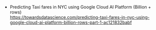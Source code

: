 - Predicting Taxi fares in NYC using Google Cloud AI Platform (Billion + rows)
<br> https://towardsdatascience.com/predicting-taxi-fares-in-nyc-using-google-cloud-ai-platform-billion-rows-part-1-ac121832babf
